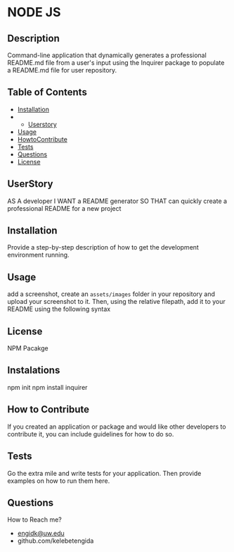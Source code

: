   # NODE JS
  
  ## Description
   Command-line application that dynamically generates a professional README.md file from a user's input using the Inquirer package to populate a README.md file for user repository.
  ## Table of Contents
  * [Installation](##Installation)
  *  * [Userstory](##Userstory)
  * [Usage](##Usage)
  * [HowtoContribute](##HowtoContribute)
  * [Tests](##Tests)
  * [Questions](##Questions)
  * [License](##License)

## UserStory 

AS A developer
I WANT a README generator
SO THAT can quickly create a professional README for a new project 


  ## Installation
  Provide a step-by-step description of how to get the development environment running.
  ## Usage
  add a screenshot, create an `assets/images` folder in your repository and upload your screenshot to it. Then, using the relative filepath, add it to your README using the following syntax
  ## License
  NPM Pacakge
  
  ## Instalations
  
  npm init
  npm install inquirer
  
  ## How to Contribute
  If you created an application or package and would like other developers to contribute it, you can include guidelines for how to do so. 
  ## Tests
  Go the extra mile and write tests for your application. Then provide examples on how to run them here.
  ## Questions
  How to Reach me?
  * engidk@uw.edu
  * github.com/kelebetengida
  
